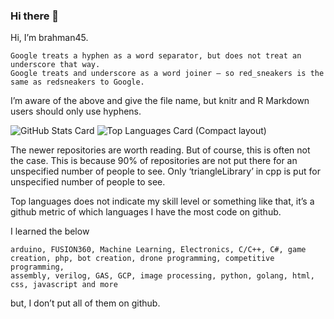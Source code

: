### Hi there 👋

Hi, I’m brahman45.

```
Google treats a hyphen as a word separator, but does not treat an underscore that way.
Google treats and underscore as a word joiner — so red_sneakers is the same as redsneakers to Google.
```
I’m aware of the above and give the file name, but knitr and R Markdown users should only use hyphens.

![GitHub Stats Card](https://github-readme-stats.vercel.app/api?username=renkarsu&show_icons=true&count_private=true)
![Top Languages Card (Compact layout)](https://github-readme-stats.vercel.app/api/top-langs/?username=renkarsu&layout=compact)

The newer repositories are worth reading. But of course, this is often not the case. This is because 90% of repositories are not put there for an unspecified number of people to see. Only ‘triangleLibrary’ in cpp is put for unspecified number of people to see.

Top languages does not indicate my skill level or something like that, it’s a github metric of which languages I have the most code on github.

I learned the below
```
arduino, FUSION360, Machine Learning, Electronics, C/C++, C#, game creation, php, bot creation, drone programming, competitive programming,
assembly, verilog, GAS, GCP, image processing, python, golang, html, css, javascript and more
```
but, I don’t put all of them on github.

<!--
**renkarsu/renkarsu** is a ✨ _special_ ✨ repository because its `README.md` (this file) appears on your GitHub profile.

Here are some ideas to get you started:

- 🔭 I’m currently working on ...
- 🌱 I’m currently learning ...
- 👯 I’m looking to collaborate on ...
- 🤔 I’m looking for help with ...
- 💬 Ask me about ...
- 📫 How to reach me: ...
- 😄 Pronouns: ...
- ⚡ Fun fact: ...
/*
ver1:=
<a href="https://github.com/anuraghazra/github-readme-stats">
  <img align="left" src="https://github-readme-stats.vercel.app/api?username=renkarsu&show_icons=true&count_private=true" />
</a>
<a href="https://github.com/anuraghazra/github-readme-stats">
  <img align="left" src="https://github-readme-stats.vercel.app/api/top-langs/?username=renkarsu&hide=jupyter%20notebook&langs_count=9&layout=compact" />
</a>
ver2:=
![GitHub Stats Card](https://github-readme-stats.vercel.app/api?username=renkarsu&show_icons=true&count_private=true)
![Top Languages Card (Compact layout)](https://github-readme-stats.vercel.app/api/top-langs/?username=renkarsu&layout=compact)
*/
the above ref is https://qiita.com/zizi4n5/items/f8076cb25bbf64a9bc1c
-->
